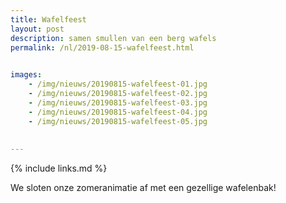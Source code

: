 ```yaml
---
title: Wafelfeest
layout: post
description: samen smullen van een berg wafels
permalink: /nl/2019-08-15-wafelfeest.html

    
images: 
    - /img/nieuws/20190815-wafelfeest-01.jpg
    - /img/nieuws/20190815-wafelfeest-02.jpg
    - /img/nieuws/20190815-wafelfeest-03.jpg
    - /img/nieuws/20190815-wafelfeest-04.jpg
    - /img/nieuws/20190815-wafelfeest-05.jpg
   
    
---
```


{% include links.md %}


We sloten onze zomeranimatie af met een gezellige wafelenbak! 
